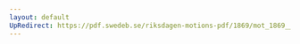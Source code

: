 ```yaml
---
layout: default
UpRedirect: https://pdf.swedeb.se/riksdagen-motions-pdf/1869/mot_1869__ak__00193/mot_1869__ak__00193_001.pdf
---
```

